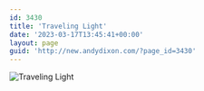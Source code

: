 ```yaml
---
id: 3430
title: 'Traveling Light'
date: '2023-03-17T13:45:41+00:00'
layout: page
guid: 'http://new.andydixon.com/?page_id=3430'
---
```


![Traveling Light](https://i0.wp.com/assets.g8x2.ldn.idrivee2-23.com/posters/Traveling%20Light%2001.jpg?w=1200&ssl=1 "Traveling Light")